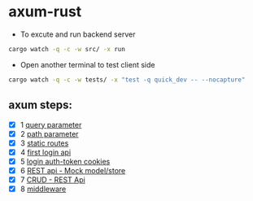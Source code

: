 # axum-rust

- To excute and run backend server 
```sh
cargo watch -q -c -w src/ -x run 
```

- Open another terminal to test client side
```sh
cargo watch -q -c -w tests/ -x "test -q quick_dev -- --nocapture"
```

## axum steps:
- [x] 1 [query parameter](https://github.com/krrishnax/axum-rust/pull/1)
- [x] 2 [path parameter](https://github.com/krrishnax/axum-rust/pull/2)
- [x] 3 [static routes](https://github.com/krrishnax/axum-rust/pull/3)
- [x] 4 [first login api](https://github.com/krrishnax/axum-rust/pull/4)
- [x] 5 [login auth-token cookies](https://github.com/krrishnax/axum-rust/pull/5)
- [x] 6 [REST api - Mock model/store](https://github.com/krrishnax/axum-rust/pull/6)
- [x] 7 [CRUD - REST Api](https://github.com/krrishnax/axum-rust/pull/7)
- [x] 8 [middleware](https://github.com/krrishnax/axum-rust/pull/8)